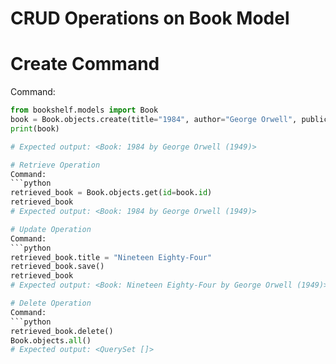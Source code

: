 # CRUD Operations on Book Model

# Create Command 

Command:
```python
from bookshelf.models import Book
book = Book.objects.create(title="1984", author="George Orwell", publication_year=1949)
print(book)

# Expected output: <Book: 1984 by George Orwell (1949)>

# Retrieve Operation
Command:
```python
retrieved_book = Book.objects.get(id=book.id)
retrieved_book
# Expected output: <Book: 1984 by George Orwell (1949)>

# Update Operation
Command:
```python
retrieved_book.title = "Nineteen Eighty-Four"
retrieved_book.save()
retrieved_book
# Expected output: <Book: Nineteen Eighty-Four by George Orwell (1949)>

# Delete Operation
Command:
```python
retrieved_book.delete()
Book.objects.all()
# Expected output: <QuerySet []>
